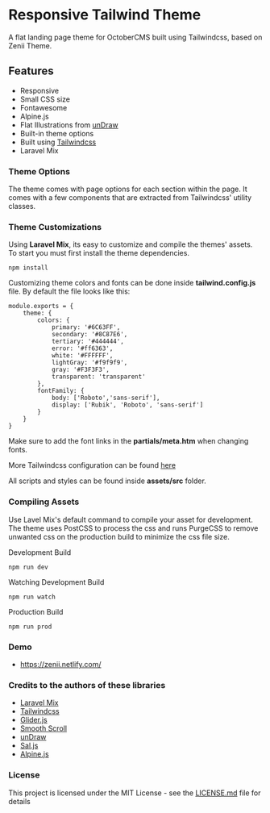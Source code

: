 # Responsive Tailwind Theme
A flat landing page theme for OctoberCMS built using Tailwindcss, based on Zenii Theme.

## Features
- Responsive
- Small CSS size
- Fontawesome
- Alpine.js
- Flat Illustrations from [unDraw](https://undraw.co/)
- Built-in theme options
- Built using [Tailwindcss](https://tailwindcss.com/)
- Laravel Mix

### Theme Options
The theme comes with page options for each section within the page. It comes with a few components that are extracted from Tailwindcss' utility classes.

### Theme Customizations
Using **Laravel Mix**, its easy to customize and compile the themes' assets. To start you must first install the theme dependencies.
```
npm install
```
Customizing theme colors and fonts can be done inside **tailwind.config.js** file. By default the file looks like this:
```
module.exports = {
    theme: {
        colors: {
            primary: '#6C63FF',
            secondary: '#8C87E6',
            tertiary: '#444444',
            error: '#ff6363',
            white: '#FFFFFF',
            lightGray: '#f9f9f9',
            gray: '#F3F3F3',
            transparent: 'transparent'
        },
        fontFamily: {
            body: ['Roboto','sans-serif'],
            display: ['Rubik', 'Roboto', 'sans-serif']
        }
    }
}
```
Make sure to add the font links in the **partials/meta.htm** when changing fonts.

More Tailwindcss configuration can be found [here](https://tailwindcss.com/docs/configuration)

All scripts and styles can be found inside **assets/src** folder.

### Compiling Assets
Use Lavel Mix's default command to compile your asset for development. The theme uses PostCSS to process the css and runs PurgeCSS to remove unwanted css on the production build to minimize the css file size.

Development Build
```
npm run dev
```

Watching Development Build
```
npm run watch
```

Production Build
```
npm run prod
```

### Demo
- https://zenii.netlify.com/

### Credits to the authors of these libraries
- [Laravel Mix](https://laravel-mix.com/)
- [Tailwindcss](https://tailwindcss.com/)
- [Glider.js](https://nickpiscitelli.github.io/Glider.js/)
- [Smooth Scroll](https://github.com/cferdinandi/smooth-scroll)
- [unDraw](https://undraw.co/)
- [Sal.js](https://mciastek.github.io/sal/)
- [Alpine.js](https://github.com/alpinejs/alpine)

### License

This project is licensed under the MIT License - see the [LICENSE.md](LICENSE.md) file for details
